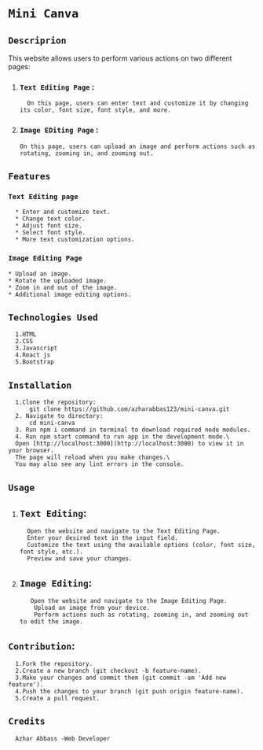 # `Mini Canva`
## `Descriprion`
This website allows users to perform various actions on two different pages:

1. ### `Text Editing Page` :
         On this page, users can enter text and customize it by changing its color, font size, font style, and more.
3. ### `Image EDiting Page` :
       On this page, users can upload an image and perform actions such as rotating, zooming in, and zooming out.

## `Features`

 ### `Text Editing page`
      * Enter and customize text.
      * Change text color.
      * Adjust font size.
      * Select font style.
      * More text customization options.

### `Image Editing Page`

    * Upload an image.
    * Rotate the uploaded image.
    * Zoom in and out of the image.
    * Additional image editing options.
## `Technologies Used`
      1.HTML
      2.CSS
      3.Javascript
      4.React js
      5.Bootstrap
## `Installation`
      1.Clone the repository:
          git clone https://github.com/azharabbas123/mini-canva.git
      2. Navigate to directory:
          cd mini-canva
      3. Run npm i command in terminal to download required node modules.
      4. Run npm start command to run app in the development mode.\
      Open [http://localhost:3000](http://localhost:3000) to view it in your browser.
      The page will reload when you make changes.\
      You may also see any lint errors in the console.

## `Usage`

1. ## `Text Editing`:
         Open the website and navigate to the Text Editing Page.
         Enter your desired text in the input field.
         Customize the text using the available options (color, font size, font style, etc.).
         Preview and save your changes.

2. ## `Image Editing`:
          Open the website and navigate to the Image Editing Page.
           Upload an image from your device.
           Perform actions such as rotating, zooming in, and zooming out to edit the image.

## `Contribution`:

      1.Fork the repository.
      2.Create a new branch (git checkout -b feature-name).
      3.Make your changes and commit them (git commit -am 'Add new feature').
      4.Push the changes to your branch (git push origin feature-name).
      5.Create a pull request.

## `Credits`
      Azhar Abbass -Web Developer
